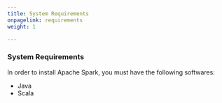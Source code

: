 ```yaml
---
title: System Requirements
onpagelink: requirements
weight: 1

---
```


### System Requirements

In order to install Apache Spark, you must have the following softwares:

- Java
- Scala
 